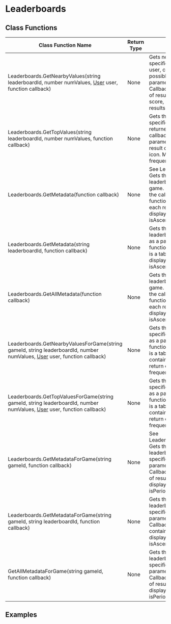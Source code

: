 # Leaderboards

## Class Functions

| Class Function Name                                                                                                                             | Return Type | Description                                                                                                                                                                                                                                                                                                                           | Tags       |
|-------------------------------------------------------------------------------------------------------------------------------------------------|-------------|---------------------------------------------------------------------------------------------------------------------------------------------------------------------------------------------------------------------------------------------------------------------------------------------------------------------------------------|------------|
| Leaderboards.GetNearbyValues(string leaderboardId, number numValues, [User](../entities/user.md) user, function callback)                       | None        | Gets nearby leaderboard values on the specified leaderboard for the specified user, centered on the user where possible. Results are returned as a parameter to the callback function. Callback function parameter is a table of results, each result contains name, score, rank & icon. May return cached results if used frequently | None       |
| Leaderboards.GetTopValues(string leaderboardId, number numValues, function callback)                                                            | None        | Gets the top ranking values from the specified leaderboard. Results are returned as a parameter to the callback function. Callback function parameter is a table of results, each result contains name, score, rank & icon. May return cached results if used frequently                                                              | None       |
| Leaderboards.GetMetadata(function callback)                                                                                                     | None        | See Leaderboards.GetAllMetadata Gets the metadata of every leaderboard associated with this game. Results are as a parameter to the callback function. Callback function parameter is a table of results, each result contains id, displayName, displayIndex, resetTime, isPeriodic, isAscending & scoreType                          | Deprecated |
| Leaderboards.GetMetadata(string leaderboardId, function callback)                                                                               | None        | Gets the metadata of a single named leaderboard for this game. Results are as a parameter to the callback function. Callback function parameter is a table containing id, displayName, displayIndex, resetTime, isPeriodic, isAscending & scoreType                                                                                   | None       |
| Leaderboards.GetAllMetadata(function callback)                                                                                                  | None        | Gets the metadata of every leaderboard associated with this game. Results are as a parameter to the callback function. Callback function parameter is a table of results, each result contains id, displayName, displayIndex, resetTime, isPeriodic, isAscending & scoreType                                                          | None       |
| Leaderboards.GetNearbyValuesForGame(string gameId, string leaderboardId, number numValues, [User](../entities/user.md) user, function callback) | None        | Gets the top ranking values for the specified GameId Results are returned as a parameter to the callback function. Callback function parameter is a table of results, each result contains name, score, rank & icon. May return cached results if used frequently                                                                     | None       |
| Leaderboards.GetTopValuesForGame(string gameId, string leaderboardId, number numValues, [User](../entities/user.md) user, function callback)    | None        | Gets the top ranking values for the specified GameId Results are returned as a parameter to the callback function. Callback function parameter is a table of results, each result contains name, score, rank & icon. May return cached results if used frequently.                                                                    | None       |
| Leaderboards.GetMetadataForGame(string gameId, function callback)                                                                               | None        | See Leaderboards.GetAllMetadataForGame Gets the metadata of every leaderboard associated with the specified GameId. Results are as a parameter to the callback function. Callback function parameter is a table of results, each result contains id, displayName, displayIndex, resetTime, isPeriodic, isAscending & scoreType        | Deprecated |
| Leaderboards.GetMetadataForGame(string gameId, string leaderboardId, function callback)                                                         | None        | Gets the metadata of a single named leaderboard associated with the specified GameId. Results are as a parameter to the callback function. Callback function parameter is a table containing id, displayName, displayIndex, resetTime, isPeriodic, isAscending & scoreType                                                            | None       |
| GetAllMetadataForGame(string gameId, function callback)                                                                                         | None        | Gets the metadata of every leaderboard associated with the specified GameId. Results are as a parameter to the callback function. Callback function parameter is a table of results, each result contains id, displayName, displayIndex, resetTime, isPeriodic, isAscending & scoreType                                               | None       |

## Examples